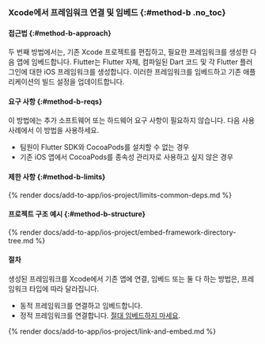 ### Xcode에서 프레임워크 연결 및 임베드 {:#method-b .no_toc}

#### 접근법 {:#method-b-approach}

두 번째 방법에서는, 기존 Xcode 프로젝트를 편집하고, 필요한 프레임워크를 생성한 다음 앱에 임베드합니다. 
Flutter는 Flutter 자체, 컴파일된 Dart 코드 및 각 Flutter 플러그인에 대한 iOS 프레임워크를 생성합니다. 
이러한 프레임워크를 임베드하고 기존 애플리케이션의 빌드 설정을 업데이트합니다.

#### 요구 사항 {:#method-b-reqs}

이 방법에는 추가 소프트웨어 또는 하드웨어 요구 사항이 필요하지 않습니다. 
다음 사용 사례에서 이 방법을 사용하세요.

* 팀원이 Flutter SDK와 CocoaPods를 설치할 수 없는 경우
* 기존 iOS 앱에서 CocoaPods를 종속성 관리자로 사용하고 싶지 않은 경우

#### 제한 사항 {:#method-b-limits}

{% render docs/add-to-app/ios-project/limits-common-deps.md %}

#### 프로젝트 구조 예시 {:#method-b-structure}

{% render docs/add-to-app/ios-project/embed-framework-directory-tree.md %}

#### 절차

생성된 프레임워크를 Xcode에서 기존 앱에 연결, 임베드 또는 둘 다 하는 방법은, 
프레임워크 타입에 따라 달라집니다.

* 동적 프레임워크를 연결하고 임베드합니다.
* 정적 프레임워크를 연결합니다. [절대 임베드하지 마세요][static-framework].

{% render docs/add-to-app/ios-project/link-and-embed.md %}

[static-framework]: https://developer.apple.com/library/archive/technotes/tn2435/_index.html
